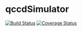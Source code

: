 # qccdSimulator

[![Build Status](https://travis-ci.com/TartuQC/qccdSimulator.svg?branch=develop)](https://travis-ci.com/TartuQC/qccdSimulator)
[![Coverage Status](https://coveralls.io/repos/github/TartuQC/qccdSimulator/badge.svg?branch=develop)](https://coveralls.io/github/TartuQC/qccdSimulator?branch=develop)
